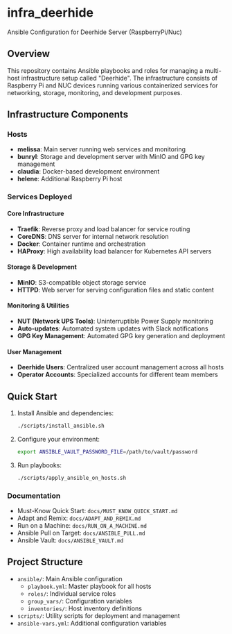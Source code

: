 # infra_deerhide

Ansible Configuration for Deerhide Server (RaspberryPi/Nuc)

## Overview

This repository contains Ansible playbooks and roles for managing a multi-host infrastructure setup called "Deerhide". The infrastructure consists of Raspberry Pi and NUC devices running various containerized services for networking, storage, monitoring, and development purposes.

## Infrastructure Components

### Hosts

- **melissa**: Main server running web services and monitoring
- **bunryl**: Storage and development server with MinIO and GPG key management
- **claudia**: Docker-based development environment
- **helene**: Additional Raspberry Pi host

### Services Deployed

#### Core Infrastructure

- **Traefik**: Reverse proxy and load balancer for service routing
- **CoreDNS**: DNS server for internal network resolution
- **Docker**: Container runtime and orchestration
- **HAProxy**: High availability load balancer for Kubernetes API servers

#### Storage & Development

- **MinIO**: S3-compatible object storage service
- **HTTPD**: Web server for serving configuration files and static content

#### Monitoring & Utilities

- **NUT (Network UPS Tools)**: Uninterruptible Power Supply monitoring
- **Auto-updates**: Automated system updates with Slack notifications
- **GPG Key Management**: Automated GPG key generation and deployment

#### User Management

- **Deerhide Users**: Centralized user account management across all hosts
- **Operator Accounts**: Specialized accounts for different team members

## Quick Start

1. Install Ansible and dependencies:

   ```bash
   ./scripts/install_ansible.sh
   ```

2. Configure your environment:

   ```bash
   export ANSIBLE_VAULT_PASSWORD_FILE=/path/to/vault/password
   ```

3. Run playbooks:

   ```bash
   ./scripts/apply_ansible_on_hosts.sh
   ```

### Documentation

- Must-Know Quick Start: `docs/MUST_KNOW_QUICK_START.md`
- Adapt and Remix: `docs/ADAPT_AND_REMIX.md`
- Run on a Machine: `docs/RUN_ON_A_MACHINE.md`
- Ansible Pull on Target: `docs/ANSIBLE_PULL.md`
- Ansible Vault: `docs/ANSIBLE_VAULT.md`

## Project Structure

- `ansible/`: Main Ansible configuration
  - `playbook.yml`: Master playbook for all hosts
  - `roles/`: Individual service roles
  - `group_vars/`: Configuration variables
  - `inventories/`: Host inventory definitions
- `scripts/`: Utility scripts for deployment and management
- `ansible-vars.yml`: Additional configuration variables
